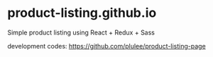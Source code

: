 # product-listing.github.io

Simple product listing using React + Redux + Sass

development codes: https://github.com/plulee/product-listing-page

